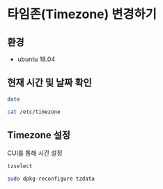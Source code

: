 # 타임존(Timezone) 변경하기

## 환경

- ubuntu 18.04

## 현재 시간 및 날짜 확인

```bash
date
```

```bash
cat /etc/timezone
```

## Timezone 설정

CUI를 통해 시간 설정

```bash
tzselect
```

```bash
sudo dpkg-reconfigure tzdata
```
